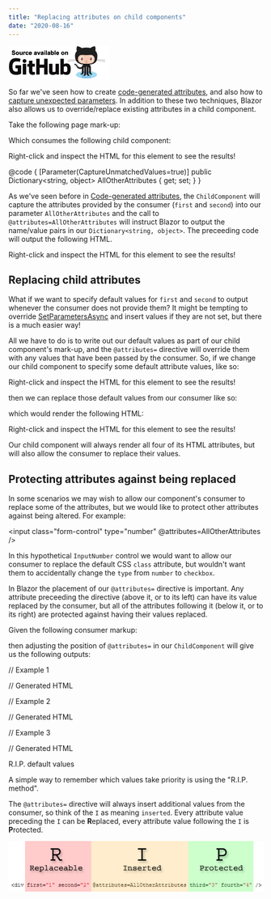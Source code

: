 ```yaml
---
title: "Replacing attributes on child components"
date: "2020-08-16"
---
```


[![](images/SourceLink-e1567978928628.png)](https://github.com/mrpmorris/blazor-university/tree/master/src/Components/ReplacingChildAttributes)

So far we've seen how to create [code-generated attributes](https://blazor-university.com/components/code-generated-html-attributes/), and also how to [capture unexpected parameters](https://blazor-university.com/components/capturing-unexpected-parameters/). In addition to these two techniques, Blazor also allows us to override/replace existing attributes in a child component.

Take the following page mark-up:

<ChildComponent first="consumer-value-1" second="consumer-value-2" />

Which consumes the following child component:

<div @attributes=AllOtherAttributes>
	Right-click and inspect the HTML for this element to see the results!
</div>

@code
{
  \[Parameter(CaptureUnmatchedValues=true)\]
  public Dictionary<string, object> AllOtherAttributes { get; set; }
}

As we've seen before in [Code-generated attributes](https://blazor-university.com/components/code-generated-html-attributes/), the `ChildComponent` will capture the attributes provided by the consumer (`first` and `second`) into our parameter `AllOtherAttributes` and the call to `@attributes=AllOtherAttributes` will instruct Blazor to output the name/value pairs in our `Dictionary<string, object>`. The preceeding code will output the following HTML.

<div first="consumer-value-1" second="consumer-value-2">
	Right-click and inspect the HTML for this element to see the results!
</div>

## Replacing child attributes

What if we want to specify default values for `first` and `second` to output whenever the consumer does not provide them? It might be tempting to override [SetParametersAsync](https://blazor-university.com/components/component-lifecycles/) and insert values if they are not set, but there is a much easier way!

All we have to do is to write out our default values as part of our child component's mark-up, and the `@attributes=` directive will override them with any values that have been passed by the consumer. So, if we change our child component to specify some default attribute values, like so:

<div first="1" second="2" third="3" fourth="4"  @attributes=AllOtherAttributes>
	Right-click and inspect the HTML for this element to see the results!
</div>

then we can replace those default values from our consumer like so:

<ChildComponent first="consumer-value-1" second="consumer-value-2" />

which would render the following HTML:

<div first="consumer-value-1" second="consumer-value-2" third="3" fourth="4">
	Right-click and inspect the HTML for this element to see the results!
</div>

Our child component will always render all four of its HTML attributes, but will also allow the consumer to replace their values.

## Protecting attributes against being replaced

In some scenarios we may wish to allow our component's consumer to replace some of the attributes, but we would like to protect other attributes against being altered. For example:

<input class="form-control" type="number" @attributes=AllOtherAttributes />

In this hypothetical `InputNumber` control we would want to allow our consumer to replace the default CSS `class` attribute, but wouldn't want them to accidentally change the `type` from `number` to `checkbox`.

In Blazor the placement of our `@attributes=` directive is important. Any attribute preceeding the directive (above it, or to its left) can have its value replaced by the consumer, but all of the attributes following it (below it, or to its right) are protected against having their values replaced.

Given the following consumer markup:

<ChildComponent
	first="consumer-value-1"
	second="consumer-value-2"
	inserted="consumer-inserted-value" />

then adjusting the position of `@attributes=` in our `ChildComponent` will give us the following outputs:

// Example 1
<div
	@attributes=AllOtherAttributes
	first="1"
	second="2" />

// Generated HTML
<div
	inserted="consumer-inserted-value
	first="1"
	second="2" />

// Example 2
<div
	first="1"
	@attributes=AllOtherAttributes
	second="2" />

// Generated HTML
<div
	first="consumer-value-1"
	inserted="consumer-inserted-value
	second="2" />

// Example 3
<div
	first="1"
	second="2"
	@attributes=AllOtherAttributes />

// Generated HTML
<div
	first="consumer-value-1"
	second="consumer-value-2"
	inserted="consumer-inserted-value />

## R.I.P. default values

A simple way to remember which values take priority is using the "R.I.P. method".

The `@attributes=` directive will always insert additional values from the consumer, so think of the `I` as meaning `inserted`. Every attribute value preceding the `I` can be **R**eplaced, every attribute value following the `I` is **P**rotected.

<div first="1" second="2" @attributes=AllOtherAttributes third="3" fourth="4" />

![](images/RIP.jpg)

